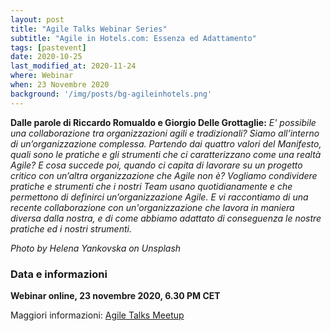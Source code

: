 ```yaml
---
layout: post
title: "Agile Talks Webinar Series"
subtitle: "Agile in Hotels.com: Essenza ed Adattamento"
tags: [pastevent]
date: 2020-10-25
last_modified_at: 2020-11-24
where: Webinar
when: 23 Novembre 2020
background: '/img/posts/bg-agileinhotels.png'
---
```

**Dalle parole di Riccardo Romualdo e Giorgio Delle Grottaglie:**
*E' possibile una collaborazione tra organizzazioni agili e tradizionali?
Siamo all’interno di un’organizzazione complessa. Partendo dai quattro valori del Manifesto, quali sono le pratiche e gli strumenti che ci caratterizzano come una realtà Agile?
E cosa succede poi, quando ci capita di lavorare su un progetto critico con un’altra organizzazione che Agile non è?
Vogliamo condividere pratiche e strumenti che i nostri Team usano quotidianamente e che permettono di definirci un’organizzazione Agile.
E vi raccontiamo di una recente collaborazione con un'organizzazione che lavora in maniera diversa dalla nostra, e di come abbiamo adattato di conseguenza le nostre pratiche ed i nostri strumenti.*

*_Photo by Helena Yankovska on Unsplash_*

### Data e informazioni

**Webinar online, 23 novembre 2020, 6.30 PM CET**

Maggiori informazioni: [Agile Talks Meetup](https://www.meetup.com/Agile_Talks/events/273774632/)
